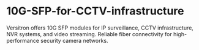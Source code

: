 # 10G-SFP-for-CCTV-infrastructure
Versitron offers 10G SFP modules for IP surveillance, CCTV infrastructure, NVR systems, and video streaming. Reliable fiber connectivity for high-performance security camera networks.
